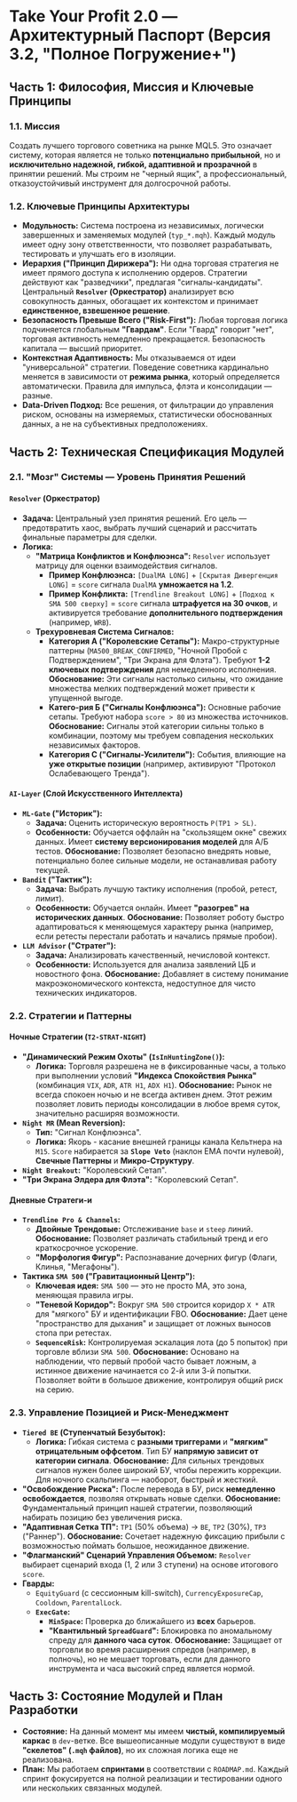 # Take Your Profit 2.0 — Архитектурный Паспорт (Версия 3.2, "Полное Погружение+")

## Часть 1: Философия, Миссия и Ключевые Принципы

### 1.1. Миссия
Создать лучшего торгового советника на рынке MQL5. Это означает систему, которая является не только **потенциально прибыльной**, но и **исключительно надежной, гибкой, адаптивной и прозрачной** в принятии решений. Мы строим не "черный ящик", а профессиональный, отказоустойчивый инструмент для долгосрочной работы.

### 1.2. Ключевые Принципы Архитектуры
- **Модульность:** Система построена из независимых, логически завершенных и заменяемых модулей (`typ_*.mqh`). Каждый модуль имеет одну зону ответственности, что позволяет разрабатывать, тестировать и улучшать его в изоляции.
- **Иерархия ("Принцип Дирижера"):** Ни одна торговая стратегия не имеет прямого доступа к исполнению ордеров. Стратегии действуют как "разведчики", предлагая "сигналы-кандидаты". Центральный **`Resolver` (Оркестратор)** анализирует всю совокупность данных, обогащает их контекстом и принимает **единственное, взвешенное решение**.
- **Безопасность Превыше Всего ("Risk-First"):** Любая торговая логика подчиняется глобальным **"Гвардам"**. Если "Гвард" говорит "нет", торговая активность немедленно прекращается. Безопасность капитала — высший приоритет.
- **Контекстная Адаптивность:** Мы отказываемся от идеи "универсальной" стратегии. Поведение советника кардинально меняется в зависимости от **режима рынка**, который определяется автоматически. Правила для импульса, флэта и консолидации — разные.
- **Data-Driven Подход:** Все решения, от фильтрации до управления риском, основаны на измеряемых, статистически обоснованных данных, а не на субъективных предположениях.

## Часть 2: Техническая Спецификация Модулей

### 2.1. "Мозг" Системы — Уровень Принятия Решений

#### **`Resolver` (Оркестратор)**
- **Задача:** Центральный узел принятия решений. Его цель — предотвратить хаос, выбрать лучший сценарий и рассчитать финальные параметры для сделки.
- **Логика:**
  - **"Матрица Конфликтов и Конфлюэнса":** `Resolver` использует матрицу для оценки взаимодействия сигналов.
    - **Пример Конфлюэнса:** `[DualMA LONG]` + `[Скрытая Дивергенция LONG]` = `score` сигнала `DualMA` **умножается на 1.2**.
    - **Пример Конфликта:** `[Trendline Breakout LONG]` + `[Подход к SMA 500 сверху]` = `score` сигнала **штрафуется на 30 очков**, и активируется требование **дополнительного подтверждения** (например, `WRB`).
  - **Трехуровневая Система Сигналов:**
    - **Категория А ("Королевские Сетапы"):** Макро-структурные паттерны (`MA500_BREAK_CONFIRMED`, "Ночной Пробой с Подтверждением", "Три Экрана для Флэта"). Требуют **1-2 ключевых подтверждения** для немедленного исполнения. **Обоснование:** Эти сигналы настолько сильны, что ожидание множества мелких подтверждений может привести к упущенной выгоде.
    - **Катего-рия Б ("Сигналы Конфлюэнса"):** Основные рабочие сетапы. Требуют набора `score > 80` из множества источников. **Обоснование:** Сигналы этой категории сильны только в комбинации, поэтому мы требуем совпадения нескольких независимых факторов.
    - **Категория С ("Сигналы-Усилители"):** События, влияющие на **уже открытые позиции** (например, активируют "Протокол Ослабевающего Тренда").

#### **`AI-Layer` (Слой Искусственного Интеллекта)**
- **`ML-Gate` ("Историк"):**
  - **Задача:** Оценить историческую вероятность `P(TP1 > SL)`.
  - **Особенности:** Обучается оффлайн на "скользящем окне" свежих данных. Имеет **систему версионирования моделей** для А/Б тестов. **Обоснование:** Позволяет безопасно внедрять новые, потенциально более сильные модели, не останавливая работу текущей.
- **`Bandit` ("Тактик"):**
  - **Задача:** Выбрать лучшую тактику исполнения (пробой, ретест, лимит).
  - **Особенности:** Обучается онлайн. Имеет **"разогрев" на исторических данных**. **Обоснование:** Позволяет роботу быстро адаптироваться к меняющемуся характеру рынка (например, если ретесты перестали работать и начались прямые пробои).
- **`LLM Advisor` ("Стратег"):**
  - **Задача:** Анализировать качественный, нечисловой контекст.
  - **Особенности:** Используется для анализа заявлений ЦБ и новостного фона. **Обоснование:** Добавляет в систему понимание макроэкономического контекста, недоступное для чисто технических индикаторов.

### 2.2. Стратегии и Паттерны

#### **Ночные Стратегии (`T2-STRAT-NIGHT`)**
- **"Динамический Режим Охоты" (`IsInHuntingZone()`):**
  - **Логика:** Торговля разрешена не в фиксированные часы, а только при выполнении условий **"Индекса Спокойствия Рынка"** (комбинация `VIX`, `ADR`, `ATR H1`, `ADX H1`). **Обоснование:** Рынок не всегда спокоен ночью и не всегда активен днем. Этот режим позволяет ловить периоды консолидации в любое время суток, значительно расширяя возможности.
- **`Night MR` (Mean Reversion):**
  - **Тип:** "Сигнал Конфлюэнса".
  - **Логика:** Якорь - касание внешней границы канала Кельтнера на `M15`. `Score` набирается за **`Slope Veto`** (наклон EMA почти нулевой), **Свечные Паттерны** и **Микро-Структуру**.
- **`Night Breakout`:** "Королевский Сетап".
- **"Три Экрана Элдера для Флэта":** "Королевский Сетап".

#### **Дневные Стратеги-и**
- **`Trendline Pro & Channels`:**
  - **Двойные Трендовые:** Отслеживание `base` и `steep` линий. **Обоснование:** Позволяет различать стабильный тренд и его краткосрочное ускорение.
  - **"Морфология Фигур":** Распознавание дочерних фигур (Флаги, Клинья, "Мегафоны").
- **Тактика `SMA 500` ("Гравитационный Центр"):**
  - **Ключевая идея:** `SMA 500` — это не просто МА, это зона, меняющая правила игры.
  - **"Теневой Коридор":** Вокруг `SMA 500` строится коридор `X * ATR` для "мягкого" БУ и идентификации FBO. **Обоснование:** Дает цене "пространство для дыхания" и защищает от ложных выносов стопа при ретестах.
  - **`SequenceRisk`:** Контролируемая эскалация лота (до 5 попыток) при торговле вблизи `SMA 500`. **Обоснование:** Основано на наблюдении, что первый пробой часто бывает ложным, а истинное движение начинается со 2-й или 3-й попытки. Позволяет войти в большое движение, контролируя общий риск на серию.

### 2.3. Управление Позицией и Риск-Менеджмент

- **`Tiered BE` (Ступенчатый Безубыток):**
  - **Логика:** Гибкая система с **разными триггерами** и **"мягким" отрицательным оффсетом**. Тип БУ **напрямую зависит от категории сигнала**. **Обоснование:** Для сильных трендовых сигналов нужен более широкий БУ, чтобы пережить коррекции. Для ночного скальпинга — наоборот, быстрый и жесткий.
- **"Освобождение Риска":** После перевода в БУ, риск **немедленно освобождается**, позволяя открывать новые сделки. **Обоснование:** Фундаментальный принцип нашей стратегии, позволяющий набирать позицию без увеличения риска.
- **"Адаптивная Сетка ТП":** `TP1` (50% объема) -> `BE`, `TP2` (30%), `TP3` ("Раннер"). **Обоснование:** Сочетает надежную фиксацию прибыли с возможностью поймать большое, неожиданное движение.
- **"Флагманский" Сценарий Управления Объемом:** `Resolver` выбирает сценарий входа (1, 2 или 3 ступени) на основе итогового `score`.
- **Гварды:**
  - `EquityGuard` (с сессионным kill-switch), `CurrencyExposureCap`, `Cooldown`, `ParentalLock`.
  - **`ExecGate`:**
    - **`MinSpace`:** Проверка до ближайшего из **всех** барьеров.
    - **"Квантильный `SpreadGuard`":** Блокировка по аномальному спреду для **данного часа суток**. **Обоснование:** Защищает от торговли во время расширения спредов (например, в полночь), но не мешает торговать, если для данного инструмента и часа высокий спред является нормой.

## Часть 3: Состояние Модулей и План Разработки

- **Состояние:** На данный момент мы имеем **чистый, компилируемый каркас** в `dev`-ветке. Все вышеописанные модули существуют в виде **"скелетов" (`.mqh` файлов)**, но их сложная логика еще не реализована.
- **План:** Мы работаем **спринтами** в соответствии с `ROADMAP.md`. Каждый спринт фокусируется на полной реализации и тестировании одного или нескольких связанных модулей.